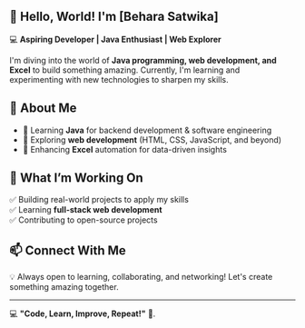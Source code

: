 ## 👋 Hello, World! I'm [Behara Satwika] 
💻 **Aspiring Developer | Java Enthusiast | Web Explorer**  

I'm diving into the world of **Java programming, web development, and Excel** to build something amazing. Currently, I'm learning and experimenting with new technologies to sharpen my skills.  

## 🌟 About Me  
- 🔹 Learning **Java** for backend development & software engineering  
- 🔹 Exploring **web development** (HTML, CSS, JavaScript, and beyond)  
- 🔹 Enhancing **Excel** automation for data-driven insights  

## 🚀 What I’m Working On  
✅ Building real-world projects to apply my skills  
✅ Learning **full-stack web development**  
✅ Contributing to open-source projects  

## 📫 Connect With Me  
💡 Always open to learning, collaborating, and networking! Let's create something amazing together.  

---
💻 **"Code, Learn, Improve, Repeat!"** 🚀.  
